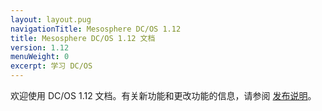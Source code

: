 ```yaml
---
layout: layout.pug
navigationTitle: Mesosphere DC/OS 1.12
title: Mesosphere DC/OS 1.12 文档
version: 1.12
menuWeight: 0
excerpt: 学习 DC/OS
---
```


欢迎使用 DC/OS 1.12 文档。有关新功能和更改功能的信息，请参阅 [发布说明](/cn/1.12/release-notes/)。

